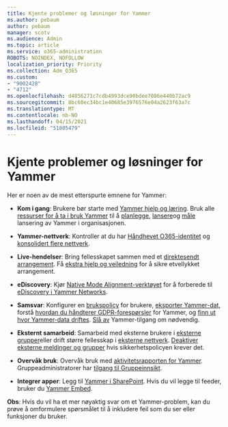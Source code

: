 ```yaml
---
title: Kjente problemer og løsninger for Yammer
ms.author: pebaum
author: pebaum
manager: scotv
ms.audience: Admin
ms.topic: article
ms.service: o365-administration
ROBOTS: NOINDEX, NOFOLLOW
localization_priority: Priority
ms.collection: Adm_O365
ms.custom:
- "9002428"
- "4712"
ms.openlocfilehash: d4856271c7cdb4993dce90bdee7086e440b72ac9
ms.sourcegitcommit: 8bc60ec34bc1e40685e3976576e04a2623f63a7c
ms.translationtype: MT
ms.contentlocale: nb-NO
ms.lasthandoff: 04/15/2021
ms.locfileid: "51805479"
---
```

# <a name="yammer-common-issues-and-resolutions"></a>Kjente problemer og løsninger for Yammer

Her er noen av de mest etterspurte emnene for Yammer:

- **Kom i gang**: Brukere bør starte med [Yammer hjelp og læring](https://support.office.com/yammer). Bruk alle [ressurser for å ta i bruk Yammer](https://aka.ms/yamresources) til å [planlegge](https://aka.ms/YamSuccessGuide), [lansere](https://aka.ms/YamLaunchPlaybook)og [måle](https://aka.ms/YamMeasureSuccesGuide) lansering av Yammer i organisasjonen. 

- **Yammer-nettverk**: Kontroller at du har [Håndhevet O365-identitet](https://docs.microsoft.com/yammer/configure-your-yammer-network/enforce-office-365-identity) og [konsolidert flere nettverk](https://docs.microsoft.com/yammer/configure-your-yammer-network/consolidate-multiple-yammer-networks). 

- **Live-hendelser**: Bring fellesskapet sammen med et [direktesendt arrangement](https://docs.microsoft.com/yammer/manage-yammer-groups/yammer-live-events). Få [ekstra hjelp og veiledning](https://resources.techcommunity.microsoft.com/live-events/assistance/) for å sikre etvellykket arrangement. 

- **eDiscovery**: Kjør [Native Mode Alignment-verktøyet](https://docs.microsoft.com/yammer/configure-your-yammer-network/overview-native-mode) for å forberede til [eDiscovery i Yammer Networks](https://docs.microsoft.com/yammer/manage-security-and-compliance/overview-of-ediscovery). 

- **Samsvar**: Konfigurer en [brukspolicy](https://docs.microsoft.com/yammer/manage-security-and-compliance/set-up-a-usage-policy) for brukere, [eksporter Yammer-dat](https://docs.microsoft.com/yammer/manage-security-and-compliance/export-yammer-enterprise-data), forstå [hvordan du håndterer GDPR-forespørsler](https://docs.microsoft.com/yammer/manage-security-and-compliance/gdpr-requests-in-yammer-enterprise) for Yammer, og [finn ut hvor Yammer-data driftes](https://docs.microsoft.com/yammer/manage-security-and-compliance/data-residency). [Slå av](https://docs.microsoft.com/yammer/manage-yammer-users/turn-off-user-access) Yammer-tilgang om nødvendig.

- **Eksternt samarbeid**: Samarbeid med eksterne brukere i [eksterne grupper](https://docs.microsoft.com/yammer/work-with-external-users/create-and-manage-external-groups)eller drift større fellesskap i [eksterne nettverk](https://docs.microsoft.com/yammer/work-with-external-users/create-and-manage-an-external-network). [Deaktiver eksterne meldinger og grupper](https://docs.microsoft.com/yammer/work-with-external-users/disable-external-messaging) hvis sikkerhetspolicyen krever det.

- **Overvåk bruk**: Overvåk bruk med [aktivitetsrapporten for Yammer](https://docs.microsoft.com/microsoft-365/admin/activity-reports/yammer-activity-report). Gruppeadministratorer har [tilgang til Gruppeinnsikt](https://support.office.com/article/view-group-insights-in-yammer-73f9fa6d-d442-4f25-9194-d5317c9328ab).

- **Integrer apper**: Legg til [Yammer i SharePoint](https://docs.microsoft.com/yammer/integrate-yammer-with-other-apps/embed-a-feed-into-a-sharepoint-site). Hvis du vil legge til feeder, bruker du [Yammer Embed](https://developer.yammer.com/docs/embed). 

**Obs**: Hvis du vil ha et mer nøyaktig svar om et Yammer-problem, kan du prøve å omformulere spørsmålet til å inkludere feil som du ser eller funksjoner du bruker.
